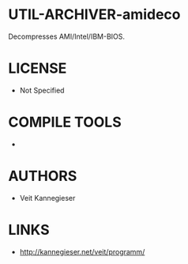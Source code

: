 # UTIL-ARCHIVER-amideco
Decompresses AMI/Intel/IBM-BIOS.

LICENSE
===============
* Not Specified

COMPILE TOOLS
===============
* 
 
AUTHORS
===============
* Veit Kannegieser

LINKS
===============
* http://kannegieser.net/veit/programm/
